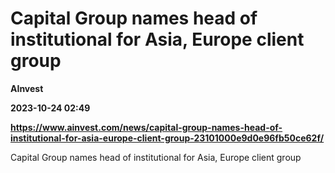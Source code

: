 # Capital Group names head of institutional for Asia, Europe client group
**AInvest**

**2023-10-24 02:49**

**https://www.ainvest.com/news/capital-group-names-head-of-institutional-for-asia-europe-client-group-23101000e9d0e96fb50ce62f/**

Capital Group names head of institutional for Asia, Europe client group